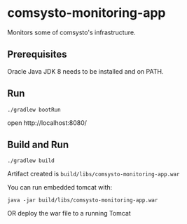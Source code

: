 # comsysto-monitoring-app

Monitors some of comsysto's infrastructure.

## Prerequisites

Oracle Java JDK 8 needs to be installed and on PATH.

## Run

```
./gradlew bootRun
```

open http://localhost:8080/

## Build and Run

```
./gradlew build
```

Artifact created is `build/libs/comsysto-monitoring-app.war`

You can run embedded tomcat with:

```
java -jar build/libs/comsysto-monitoring-app.war
```

OR deploy the war file to a running Tomcat
